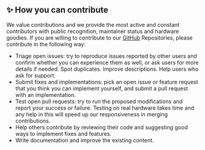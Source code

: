 ## ✨ How you can contribute

We value contributions and we provide the most active and constant contributors with public recognition, maintainer status and hardware goodies. If you are willing to contribute to our [GitHub](https://github.com/Seeed-Studio) Repositories, please contribute in the following way:

- Triage open issues: try to reproduce issues reported by other users and confirm whether you can experience them as well, or ask users for more details if needed. Spot duplicates. Improve descriptions. Help users who ask for support.
- Submit fixes and implementations: pick an open issue or feature request that you think you can implement yourself, and submit a pull request with an implementation.
- Test open pull requests: try to run the proposed modifications and report your success or failure. Testing on real hardware takes time and any help in this will speed up our responsiveness in merging contributions.
- Help others contribute by reviewing their code and suggesting good ways to implement fixes and features.
- Write documentation and improve the existing content.
